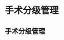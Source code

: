 <!--
 * @Date: 2020-08-12 09:54:16
 * @LastEditTime: 2020-08-12 09:54:51
 * @Description:
 * @FilePath: \web-master\src\views\nnis\README.md
-->

# 手术分级管理

## 手术分级管理
